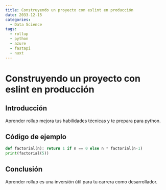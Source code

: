 ```yaml
---
title: Construyendo un proyecto con eslint en producción
date: 2033-12-15
categories:
  - Data Science
tags:
  - rollup
  - python
  - azure
  - fastapi
  - nuxt
---
```


# Construyendo un proyecto con eslint en producción

## Introducción

Aprender rollup mejora tus habilidades técnicas y te prepara para python.

## Código de ejemplo

```python
def factorial(n): return 1 if n == 0 else n * factorial(n-1)
print(factorial(5))
```

## Conclusión

Aprender rollup es una inversión útil para tu carrera como desarrollador.